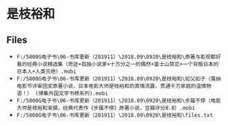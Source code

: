 # 是枝裕和

## Files

- `F:/5000G电子书\06-书库更新（201911）\2018.09\0920\是枝裕和\原著与影视都好看的经典小说精选集（奇迹+孤独小说家+十万分之一的偶然+富士山禁恋+一个背叛日本的日本人+人类灭绝）.mobi`
- `F:/5000G电子书\06-书库更新（201911）\2018.09\0920\是枝裕和\如父如子（戛纳电影节评审团奖原著小说，日本电影大师是枝裕和的真情流露，贯通千万家庭的温情物语！） (博集外国文学书榜系列).mobi`
- `F:/5000G电子书\06-书库更新（201911）\2018.09\0920\是枝裕和\步履不停（电影大师是枝裕和亲撰，经典代表作《步履不停》原著小说，豆瓣评分8.8）.mobi`
- `F:/5000G电子书\06-书库更新（201911）\2018.09\0920\是枝裕和\files.txt`
